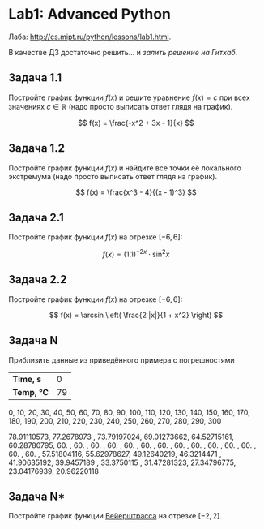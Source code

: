 # Lab1: Advanced Python

Лаба: http://cs.mipt.ru/python/lessons/lab1.html.

В качестве ДЗ достаточно решить...
и *залить решение на Гитхаб*.


## Задача 1.1

Постройте график функции $f(x)$ и решите уравнение $f(x) = c$ при всех значениях $c \in \mathbb R$ (надо просто выписать ответ глядя на график).

$$
  f(x) = \frac{-x^2 + 3x - 1}{x}
$$


## Задача 1.2

Постройте график функции $f(x)$ и найдите все точки её локального экстремума (надо просто выписать ответ глядя на график).

$$
  f(x) = \frac{x^3 - 4}{(x - 1)^3}
$$


## Задача 2.1

Постройте график функции $f(x)$ на отрезке $[-6, 6]$:

$$
  f(x) = (1.1)^{-2x} \cdot \sin^2 x
$$


## Задача 2.2

Постройте график функции $f(x)$ на отрезке $[-6, 6]$:

$$
  f(x) = \arcsin \left( \frac{2 |x|}{1 + x^2} \right)
$$


## Задача N

Приблизить данные из приведённого примера с погрешностями

|     |     |
| --- | --- |
| **Time, s** | 0 | 10 | 20 | 30 | 40 | 50 | 60 | 70 | 80 | 90 | 100 | 110 | 120 | 130 | 140 | 150 | 160 | 170 | 180 | 190 | 200 | 210 | 220 | 230 | 240 | 250 | 260 | 270 | 280 | 290 | 300 |
| **Temp, °C** | 79 | 77 | 74 | 69 | 65 | 60 | 60 | 60 | 60 | 60 | 60 | 60 | 60 | 60 | 60 | 60 | 60 | 60 | 60 | 60 | 58 | 56 | 49 | 46 | 42 | 40 | 33 | 31 | 27 | 23 | 21 |

0,  10,  20,  30,  40,  50,  60,  70,  80,  90, 100, 110, 120, 130, 140, 150, 160, 170, 180, 190, 200, 210, 220, 230, 240, 250, 260, 270, 280, 290, 300



78.91110573, 77.2678973 , 73.79197024, 69.01273662, 64.52715161, 60.28780795, 60.        , 60.        , 60.        , 60.        , 60.        , 60.        , 60.        , 60.        , 60.        , 60.        , 60.        , 60.        , 60.        , 60.        , 57.51804116, 55.62978627, 49.12640219, 46.3214471 , 41.90635192, 39.9457189 , 33.3750115 , 31.47281323, 27.34796775, 23.04176939, 20.96220118



## Задача N*

Постройте график функции [Вейерштрасса](https://ru.wikipedia.org/wiki/%D0%A4%D1%83%D0%BD%D0%BA%D1%86%D0%B8%D1%8F_%D0%92%D0%B5%D0%B9%D0%B5%D1%80%D1%88%D1%82%D1%80%D0%B0%D1%81%D1%81%D0%B0) на отрезке $[−2, 2]$.

